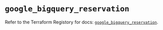 # `google_bigquery_reservation`

Refer to the Terraform Registory for docs: [`google_bigquery_reservation`](https://registry.terraform.io/providers/hashicorp/google/4.84.0/docs/resources/bigquery_reservation).
